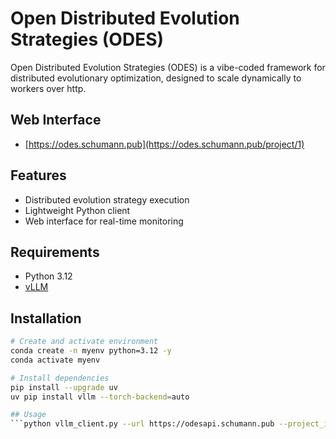 # Open Distributed Evolution Strategies (ODES)

Open Distributed Evolution Strategies (ODES) is a vibe-coded framework for distributed evolutionary optimization, designed to scale dynamically to workers over http.  

## Web Interface
- [https://odes.schumann.pub](https://odes.schumann.pub/project/1)

## Features
- Distributed evolution strategy execution  
- Lightweight Python client  
- Web interface for real-time monitoring

## Requirements
- Python 3.12  
- [vLLM](https://github.com/vllm-project/vllm)  

## Installation
```bash
# Create and activate environment
conda create -n myenv python=3.12 -y
conda activate myenv

# Install dependencies
pip install --upgrade uv
uv pip install vllm --torch-backend=auto

## Usage
```python vllm_client.py --url https://odesapi.schumann.pub --project_id 1```
